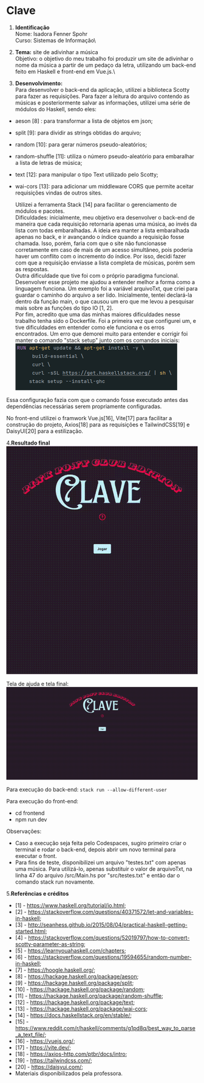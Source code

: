# Clave
1. **Identificação**\
Nome: Isadora Fenner Spohr\
Curso: Sistemas de Informação\

2. **Tema:** site de adivinhar a música\
Objetivo: o objetivo do meu trabalho foi produzir um site de adivinhar o nome da música a partir de um pedaço da letra, 
utilizando um back-end feito em Haskell e front-end em Vue.js.\

3. **Desenvolvimento:**\
    Para desenvolver o back-end da aplicação, utilizei a biblioteca Scotty para fazer as requisições.
Para fazer a leitura do arquivo contendo as músicas e posteriormente salvar as informações, utilizei uma série de módulos
do Haskell, sendo eles:
 - aeson [8] : para transformar a lista de objetos em json;
 - split [9]: para dividir as strings obtidas do arquivo;
 - random [10]: para gerar números pseudo-aleatórios;
 - random-shuffle [11]: utiliza o número pseudo-aleatório para embaralhar a lista de letras de música;
 - text [12]: para manipular o tipo Text utilizado pelo Scotty;
 - wai-cors [13]: para adicionar um middleware CORS que permite aceitar requisições vindas de outros sites.
    
    Utilizei a ferramenta Stack [14] para facilitar o gerenciamento de módulos e pacotes.\
    Dificuldades: inicialmente, meu objetivo era desenvolver o back-end de maneira que cada requisição retornaria apenas
uma música, ao invés da lista com todas embaralhadas. A ideia era manter a lista embaralhada apenas no back, e ir avançando
o índice quando a requisição fosse chamada. Isso, porém, faria com que o site não funcionasse corretamente em caso de mais
de um acesso simultâneo, pois poderia haver um conflito com o incremento do índice. Por isso, decidi fazer com que a requisição
enviasse a lista completa de músicas, porém sem as respostas.\
    Outra dificuldade que tive foi com o próprio paradigma funcional. Desenvolver esse projeto me ajudou a entender melhor
a forma como a linguagem funciona. Um exemplo foi a variável arquivoTxt, que criei para guardar o caminho do arquivo a ser lido.
Inicialmente, tentei declará-la dentro da função main, o que causou um ero que me levou a pesquisar mais sobre as funções do tipo IO
[1, 2].\
    Por fim, acredito que uma das minhas maiores dificuldades nesse trabalho tenha sido o Dockerfile. Foi a primeira vez que
configurei um, e tive dificuldades em entender como ele funciona e os erros encontrados. Um erro que demorei muito para entender
e corrigir foi manter o comando "stack setup" junto com os comandos iniciais:\
![img.png](img.png)

Essa configuração fazia com que o comando fosse executado antes das dependências necessárias serem propriamente configuradas.

No front-end utilizei o framwork Vue.js[16], Vite[17] para facilitar a construção do projeto, Axios[18] para as requisições
e TailwindCSS[19] e DaisyUI[20] para a estilização.

4.**Resultado final**\
![fim.gif](fim.gif)

Tela de ajuda e tela final:\
![teste-fim.gif](teste-fim.gif)

Para execução do back-end:
`stack run --allow-different-user`

Para execução do front-end:
- cd frontend 
- npm run dev

Observações:
- Caso a execução seja feita pelo Codespaces, sugiro primeiro criar o terminal e rodar o back-end, depois abrir um novo terminal
para executar o front.
- Para fins de teste, disponibilizei um arquivo "testes.txt" com apenas uma música. Para utilizá-lo, apenas substituir o valor
de arquivoTxt, na linha 47 do arquivo /src/Main.hs por "src/testes.txt" e então dar o comando stack run novamente.

5.**Referências e créditos**
   - [1] - https://www.haskell.org/tutorial/io.html;
   - [2] - https://stackoverflow.com/questions/40371572/let-and-variables-in-haskell;
   - [3] - http://seanhess.github.io/2015/08/04/practical-haskell-getting-started.html;
   - [4] - https://stackoverflow.com/questions/52019797/how-to-convert-scotty-parameter-as-string;
   - [5] - https://learnyouahaskell.com/chapters;
   - [6] - https://stackoverflow.com/questions/19594655/random-number-in-haskell;
   - [7] - https://hoogle.haskell.org/;
   - [8] - https://hackage.haskell.org/package/aeson;
   - [9] - https://hackage.haskell.org/package/split;
   - [10] - https://hackage.haskell.org/package/random;
   - [11] - https://hackage.haskell.org/package/random-shuffle;
   - [12] - https://hackage.haskell.org/package/text;
   - [13] - https://hackage.haskell.org/package/wai-cors;
   - [14] - https://docs.haskellstack.org/en/stable/;
   - [15] - https://www.reddit.com/r/haskell/comments/g1pd8q/best_way_to_parse_a_text_file/;
   - [16] - https://vuejs.org/;
   - [17] - https://vite.dev/;
   - [18] - https://axios-http.com/ptbr/docs/intro;
   - [19] - https://tailwindcss.com/;
   - [20] - https://daisyui.com/;
   - Materiais disponibilizados pela professora.
